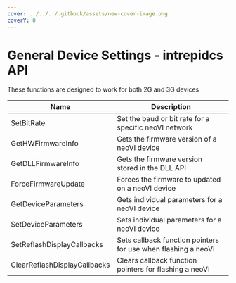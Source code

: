 ```yaml
---
cover: ../../../.gitbook/assets/new-cover-image.png
coverY: 0
---
```


# General Device Settings - intrepidcs API

These functions are designed to work for both 2G and 3G devices

| Name                         | Description                                                   |
| ---------------------------- | ------------------------------------------------------------- |
| SetBitRate                   | Set the baud or bit rate for a specific neoVI network         |
| GetHWFirmwareInfo            | Gets the firmware version of a neoVI device                   |
| GetDLLFirmwareInfo           | Gets the firmware version stored in the DLL API               |
| ForceFirmwareUpdate          | Forces the firmware to updated on a neoVI device              |
| GetDeviceParameters          | Gets individual parameters for a neoVI device                 |
| SetDeviceParameters          | Sets individual parameters for a neoVI device                 |
| SetReflashDisplayCallbacks   | Sets callback function pointers for use when flashing a neoVI |
| ClearReflashDisplayCallbacks | Clears callback function pointers for flashing a neoVI        |
